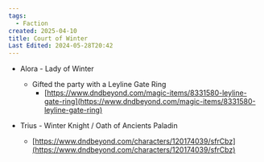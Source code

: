 ```yaml
---
tags:
  - Faction
created: 2025-04-10
title: Court of Winter
Last Edited: 2024-05-28T20:42
---
```


- Alora - Lady of Winter
    - Gifted the party with a Leyline Gate Ring 
        - [https://www.dndbeyond.com/magic-items/8331580-leyline-gate-ring](https://www.dndbeyond.com/magic-items/8331580-leyline-gate-ring)
- Trius - Winter Knight / Oath of Ancients Paladin
    
    - [https://www.dndbeyond.com/characters/120174039/sfrCbz](https://www.dndbeyond.com/characters/120174039/sfrCbz)